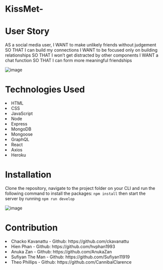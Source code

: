 # KissMet-

# User Story
AS a social media user, 
I WANT to make unlikely friends without judgement
SO THAT I can build my connections 
I WANT to be focused only on building relationships SO THAT I won’t get distracted by other components 
I WANT a chat function SO THAT I can form more meaningful friendships

![image](https://user-images.githubusercontent.com/100390351/187115770-ad63353b-d157-4ec2-a5c8-734d4178e3e4.png)

# Technologies Used
<li>
HTML  
</li>
<li>
CSS
</li>
<li>
JavaScript
</li>
<li>
Node 
</li>
<li>
Express
</li>
<li>
MongoDB 
</li>
<li>
Mongoose
</li>
<li>
GraphQL
</li>
<li>
React
</li>
<li>
Axios
</li>
<li>
Heroku
</li>

# Installation
Clone the repository, navigate to the project folder on your CLI and run the following command to install the packages: `npm install`
then start the server by running `npm run develop`


![image](https://user-images.githubusercontent.com/100390351/187117411-fdafe9f7-34d0-4e56-9750-f2adf647a2a6.png)

# Contribution
<li>
Chacko Kavanattu - Github: https://github.com/ckavanattu
</li>
<li>
Hien Phan - Github: https://github.com/hvphan1993
</li>
<li>
Anuka Zan - Github: https://github.com/AnukaZan
</li>
<li>
Sufiyan The Man - Github: https://github.com/Sufiyan11919
</li>
<li>
Theo Phillips - Github: https://github.com/CannibalClarence
</li>


